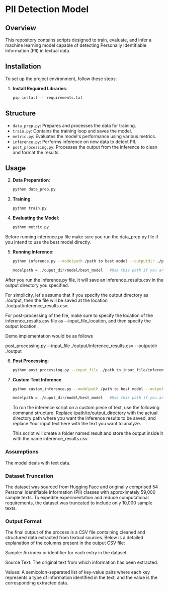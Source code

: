 # PII Detection Model

## Overview

This repository contains scripts designed to train, evaluate, and infer a machine learning model capable of detecting Personally Identifiable Information (PII) in textual data. 



## Installation

To set up the project environment, follow these steps:


1. **Install Required Libraries**:

    ```bash
    pip install -r requirements.txt
    ```

## Structure

- `data_prep.py`: Prepares and processes the data for training.
- `train.py`: Contains the training loop and saves the model.
- `metric.py`: Evaluates the model's performance using various metrics.
- `inference.py`: Performs inference on new data to detect PII.
- `post_processing.py`: Processes the output from the inference to clean and format the results.

## Usage

2. **Data Preparation**:

    ```bash
    python data_prep.py
    ```

3.  **Training**:

    ```bash
    python train.py
    ```


4. **Evaluating the Model**:

    ```bash
    python metric.py
    ```

Before running inference.py file make sure you run the data_prep.py file if you intend to use the best model directly.

5.  **Running Inference**:

    ```bash
    python inference.py --modelpath /path to best model --outputdir ./path_to_output_directory
    ```
    
    ```bash
    modelpath = ./ouput_dir/model/best_model   #Use this path if you are using model from google drive link 
    ```
    
After you run the inference.py file, it will save an inference_results.csv in the output directory you specified. 

For simplicity, let's assume that if you specify the output directory as ./output, then the file will be saved at the location ./output/inference_results.csv.

For post-processing of the file, make sure to specify the location of the inference_results.csv file as --input_file_location, and then specify the output location. 

Demo implementation would be as follows

post_processing.py --input_file ./output/inference_results.csv --outputdir ./output

6.  **Post Processing**:

    ```bash
    python post_processing.py --input_file ./path_to_input_file/inference_results.csv --outputdir ./path_to_output_directory
    ```



7. **Custom Text Inference**



    ```bash
    python custom_inference.py --modelpath /path to best model --outputdir /path to output_directory --text "Your input text here"
    ```

    ```bash
    modelpath = ./ouput_dir/model/best_model   #Use this path if you are using model from google drive link 
    ```
   
   To run the inference script on a custom piece of text, use the following command structure. Replace /path/to/output_directory with the actual directory path where you want the inference results to be saved, 
    and replace Your input text here with the text you want to analyze.

   This script will create a folder named result and store the output inside it with the name inference_results.csv

### Assumptions
The model deals  with text data.



### Dataset Truncation
The dataset was sourced from Hugging Face and originally comprised 54 Personal Identifiable Information (PII) classes with approximately 59,000 sample texts. To expedite experimentation and reduce computational requirements, the dataset was truncated to include only 10,000 sample texts. 

### Output Format
The final output of the process is a CSV file containing cleaned and structured data extracted from textual sources. Below is a detailed explanation of the columns present in the output CSV file:

Sample: An index or identifier for each entry in the dataset.

Source Text: The original text from which information has been extracted.

Values: A semicolon-separated list of key-value pairs where each key represents a type of information identified in the text, and the value is the corresponding extracted data.




